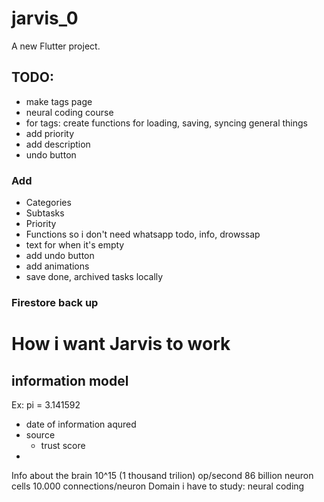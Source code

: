 # jarvis_0

A new Flutter project.

## TODO: 
- make tags page
- neural coding course
- for tags: create functions for loading, saving, syncing general things
- add priority
- add description
- undo button
### Add
- Categories
- Subtasks
- Priority
- Functions so i don't need whatsapp todo, info, drowssap
- text for when it's empty
- add undo button
- add animations
- save done, archived tasks locally
### Firestore back up

# How i want Jarvis to work
## information model
Ex: pi = 3.141592
- date of information aqured
- source
    - trust score
- 

Info about the brain
10^15 (1 thousand trilion) op/second
86 billion neuron cells
10.000 connections/neuron
Domain i have to study: neural coding

